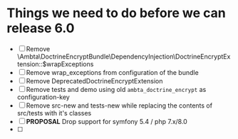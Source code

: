# Things we need to do before we can release 6.0
* [ ] Remove \Ambta\DoctrineEncryptBundle\DependencyInjection\DoctrineEncryptExtension::$wrapExceptions
* [ ] Remove wrap_exceptions from configuration of the bundle
* [ ] Remove DeprecatedDoctrineEncryptExtension
* [ ] Remove tests and demo using old `ambta_doctrine_encrypt` as configuration-key
* [ ] Remove src-new and tests-new while replacing the contents of src/tests with it's classes
* [ ] **PROPOSAL** Drop support for symfony 5.4 / php 7.x/8.0
* [ ] 